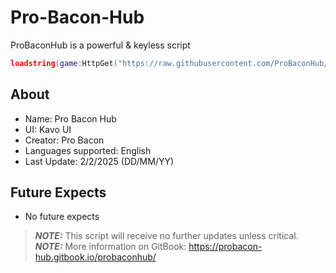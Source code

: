 # Pro-Bacon-Hub
ProBaconHub is a powerful & keyless script
```lua
loadstring(game:HttpGet("https://raw.githubusercontent.com/ProBaconHub/ProBaconGUI/main/-ProBaconGuiLoader.lua?and="..math.random(), true))()
```

## About
+ Name: Pro Bacon Hub
+ UI: Kavo UI
+ Creator: Pro Bacon
+ Languages supported: English
+ Last Update: 2/2/2025 (DD/MM/YY)

## Future Expects
+ No future expects

> **_NOTE:_** This script will receive no further updates unless critical.  
> **_NOTE:_** More information on GitBook: https://probacon-hub.gitbook.io/probaconhub/
